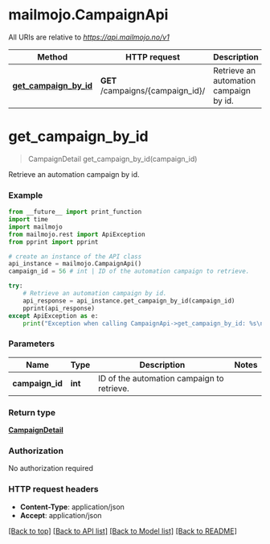 # mailmojo.CampaignApi

All URIs are relative to *https://api.mailmojo.no/v1*

Method | HTTP request | Description
------------- | ------------- | -------------
[**get_campaign_by_id**](CampaignApi.md#get_campaign_by_id) | **GET** /campaigns/{campaign_id}/ | Retrieve an automation campaign by id.


# **get_campaign_by_id**
> CampaignDetail get_campaign_by_id(campaign_id)

Retrieve an automation campaign by id.

### Example
```python
from __future__ import print_function
import time
import mailmojo
from mailmojo.rest import ApiException
from pprint import pprint

# create an instance of the API class
api_instance = mailmojo.CampaignApi()
campaign_id = 56 # int | ID of the automation campaign to retrieve.

try:
    # Retrieve an automation campaign by id.
    api_response = api_instance.get_campaign_by_id(campaign_id)
    pprint(api_response)
except ApiException as e:
    print("Exception when calling CampaignApi->get_campaign_by_id: %s\n" % e)
```

### Parameters

Name | Type | Description  | Notes
------------- | ------------- | ------------- | -------------
 **campaign_id** | **int**| ID of the automation campaign to retrieve. | 

### Return type

[**CampaignDetail**](CampaignDetail.md)

### Authorization

No authorization required

### HTTP request headers

 - **Content-Type**: application/json
 - **Accept**: application/json

[[Back to top]](#) [[Back to API list]](../README.md#documentation-for-api-endpoints) [[Back to Model list]](../README.md#documentation-for-models) [[Back to README]](../README.md)

